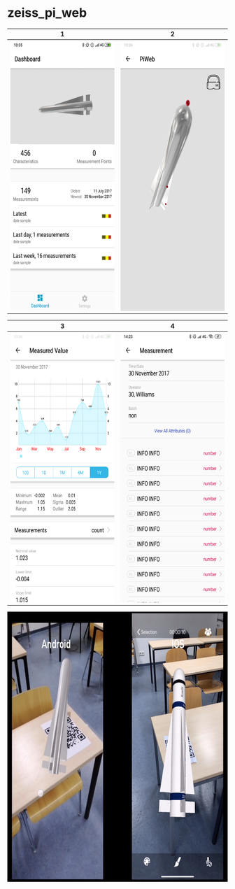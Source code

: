 # zeiss_pi_web

1 | 2
:-------------:|:-------------:
<img src="https://github.com/Evgenijjjj/zeiss_pi_web/blob/master/img/i1.png" width="309" height="618">|<img src="https://github.com/Evgenijjjj/zeiss_pi_web/blob/master/img/i2.png" width="309" height="618">


3 | 4
:-------------:|:-------------:
<img src="https://github.com/Evgenijjjj/zeiss_pi_web/blob/master/img/i3.png" width="309" height="618">|<img src="https://github.com/Evgenijjjj/zeiss_pi_web/blob/master/img/i4.png" width="309" height="618">
        
        
<img src="https://github.com/Evgenijjjj/zeiss_pi_web/blob/master/img/i5.png" width="700" height="618">
